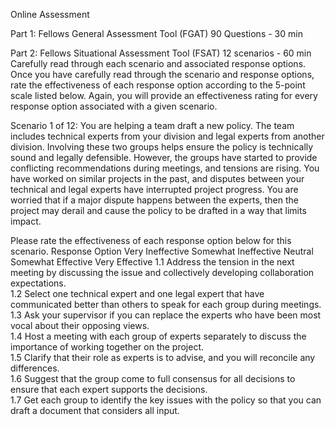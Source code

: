 Online Assessment

Part 1: Fellows General Assessment Tool (FGAT)
90 Questions - 30 min

Part 2: Fellows Situational Assessment Tool (FSAT)
12 scenarios - 60 min
Carefully read through each scenario and associated response options. Once you have carefully read through the scenario and response options, rate the effectiveness of each response option according to the 5-point scale listed below. Again, you will provide an effectiveness rating for every response option associated with a given scenario.

Scenario 1 of 12: You are helping a team draft a new policy. The team includes technical experts from your division and legal experts from another division. Involving these two groups helps ensure the policy is technically sound and legally defensible. However, the groups have started to provide conflicting recommendations during meetings, and tensions are rising. You have worked on similar projects in the past, and disputes between your technical and legal experts have interrupted project progress. You are worried that if a major dispute happens between the experts, then the project may derail and cause the policy to be drafted in a way that limits impact.

Please rate the effectiveness of each response option below for this scenario.
Response Option	Very Ineffective	Somewhat Ineffective	Neutral	Somewhat Effective	Very Effective
1.1	Address the tension in the next meeting by discussing the issue and collectively developing collaboration expectations.					
1.2	Select one technical expert and one legal expert that have communicated better than others to speak for each group during meetings.					
1.3	Ask your supervisor if you can replace the experts who have been most vocal about their opposing views.					
1.4	Host a meeting with each group of experts separately to discuss the importance of working together on the project.					
1.5	Clarify that their role as experts is to advise, and you will reconcile any differences.					
1.6	Suggest that the group come to full consensus for all decisions to ensure that each expert supports the decisions.					
1.7	Get each group to identify the key issues with the policy so that you can draft a document that considers all input.				
